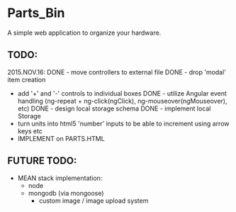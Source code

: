 # Parts_Bin
A simple web application to organize your hardware.

## TODO:

2015.NOV.16:
DONE - move controllers to external file
DONE - drop 'modal' item creation
- add '+' and '-' controls to individual boxes
DONE - utilize Angular event handling (ng-repeat + ng-click(ngClick), ng-mouseover(ngMouseover), etc)
DONE - design local storage schema
DONE - implement local Storage 
- turn units into html5 'number' inputs to be able to increment using arrow keys etc
- IMPLEMENT on PARTS.HTML






## FUTURE TODO:
- MEAN stack implementation:
    - node
    - mongodb (via mongoose)
        - custom image / image upload system


